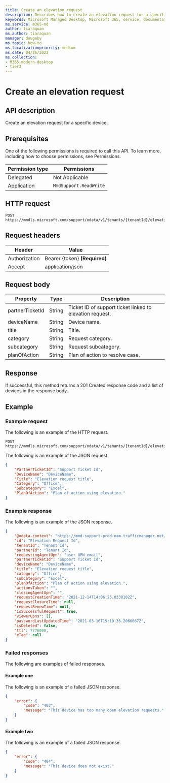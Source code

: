 ```yaml
---
title: Create an elevation request
description: Describes how to create an elevation request for a specific device
keywords: Microsoft Managed Desktop, Microsoft 365, service, documentation
ms.service: m365-md
author: tiaraquan
ms.author: tiaraquan
manager: dougeby
ms.topic: how-to
ms.localizationpriority: medium
ms.date: 04/26/2022
ms.collection: 
- M365-modern-desktop
- tier3
---
```


# Create an elevation request

## API description

Create an elevation request for a specific device.

## Prerequisites

One of the following permissions is required to call this API. To learn more, including how to choose permissions, see Permissions.

| Permission type | Permissions |
| --- | --- |
| Delegated | Not Applicable |
| Application | `MmdSupport.ReadWrite` |

## HTTP request

```http
POST https://mmdls.microsoft.com/support/odata/v1/tenants/{tenantId}/elevationRequests
```

## Request headers

| Header | Value |
| --- | --- |
| Authorization | Bearer {token} **(Required)** |
| Accept | application/json |

## Request body

| Property | Type | Description |
| --- | --- | --- |
| partnerTicketId | String | Ticket ID of support ticket linked to elevation request. |
| deviceName | String | Device name. |
| title  | String | Title. |
| category | String | Request category.  |
| subcategory | String | Request subcategory. |
| planOfAction | String | Plan of action to resolve case. |

## Response

If successful, this method returns a 201 Created response code and a list of devices in the response body.

## Example

### Example request

The following is an example of the HTTP request.

```http
POST https://mmdls.microsoft.com/support/odata/v1/tenants/{tenantId}/elevationRequests
```

The following is an example of the JSON request.

```json
{ 
    "PartnerTicketId": "Support Ticket Id", 
    "DeviceName": "DeviceName", 
    "Title": "Elevation request title", 
    "Category": "Office", 
    "Subcategory": "Excel", 
    "PlanOfAction": "Plan of action using elevation." 
}
```

### Example response

The following is an example of the JSON response.

```json
{ 
    "@odata.context": "https://mmd-support-prod-nam.trafficmanager.net/odata/v1/$metadata#ElevationRequests/$entity", 
    "id": "Elevation Request Id", 
    "tenantId": "Tenant Id", 
    "partnerId": "Tenant Id", 
    "requestingAgentUpn": "user UPN email", 
    "partnerTicketId": "Support Ticket Id", 
    "deviceName": "DeviceName", 
    "title": "Elevation request title", 
    "category": "Office", 
    "subcategory": "Excel", 
    "planOfAction": "Plan of action using elevation.", 
    "actionsTaken": "", 
    "closingAgentUpn": "", 
    "requestCreationTime": "2021-12-14T14:06:25.0338102Z", 
    "requestClosureTime": null, 
    "requestRenewTime": null, 
    "isSuccessfulRequest": true, 
    "viewerUpns": [], 
    "passwordLastUpdatedTime": "2021-03-16T15:10:36.2066667Z", 
    "isDeleted": false, 
    "ttl": 7776000, 
    "eTag": null 
}
```

### Failed responses

The following are examples of failed responses.

#### Example one

The following is an example of a failed JSON response.

```json
{ 
    "error": { 
        "code": "403", 
        "message": "This device has too many open elevation requests." 
    } 
}
```

#### Example two

The following is an example of a failed JSON response.

```json
{ 
    "error": { 
        "code": "404", 
        "message": "This device does not exist." 
    } 
}
```
